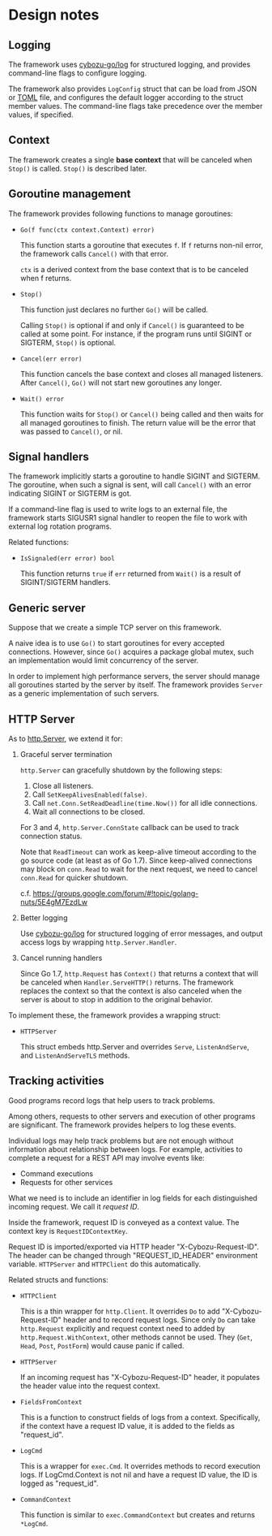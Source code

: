 Design notes
============

Logging
-------

The framework uses [cybozu-go/log][log] for structured logging, and
provides command-line flags to configure logging.

The framework also provides `LogConfig` struct that can be load from
JSON or [TOML][] file, and configures the default logger according to
the struct member values.  The command-line flags take precedence
over the member values, if specified.

Context
-------

The framework creates a single **base context** that will be canceled
when `Stop()` is called.  `Stop()` is described later.

Goroutine management
--------------------

The framework provides following functions to manage goroutines:

* `Go(f func(ctx context.Context) error)`

    This function starts a goroutine that executes `f`.  If `f` returns
    non-nil error, the framework calls `Cancel()` with that error.

    `ctx` is a derived context from the base context that is to be
    canceled when f returns.

* `Stop()`

    This function just declares no further `Go()` will be called.

    Calling `Stop()` is optional if and only if `Cancel()` is
    guaranteed to be called at some point.  For instance, if the
    program runs until SIGINT or SIGTERM, `Stop()` is optional.

* `Cancel(err error)`

    This function cancels the base context and closes all managed
    listeners.  After `Cancel()`, `Go()` will not start new goroutines
    any longer.

* `Wait() error`

    This function waits for `Stop()` or `Cancel()` being called and then
    waits for all managed goroutines to finish.  The return value will be
    the error that was passed to `Cancel()`, or nil.

Signal handlers
---------------

The framework implicitly starts a goroutine to handle SIGINT and SIGTERM.
The goroutine, when such a signal is sent, will call `Cancel()` with an
error indicating SIGINT or SIGTERM is got.

If a command-line flag is used to write logs to an external file, the
framework starts SIGUSR1 signal handler to reopen the file to work with
external log rotation programs.

Related functions:

* `IsSignaled(err error) bool`

    This function returns `true` if `err` returned from `Wait()` is
    a result of SIGINT/SIGTERM handlers.

Generic server
--------------

Suppose that we create a simple TCP server on this framework.

A naive idea is to use `Go()` to start goroutines for every accepted
connections.  However, since `Go()` acquires a package global mutex,
such an implementation would limit concurrency of the server.

In order to implement high performance servers, the server should
manage all goroutines started by the server by itself.  The framework
provides `Server` as a generic implementation of such servers.

HTTP Server
-----------

As to [http.Server](https://golang.org/pkg/net/http/#Server), we extend it for:

1. Graceful server termination

    `http.Server` can gracefully shutdown by the following steps:

    1. Close all listeners.
    2. Call `SetKeepAlivesEnabled(false)`.
    3. Call `net.Conn.SetReadDeadline(time.Now())` for all idle connections.
    4. Wait all connections to be closed.

    For 3 and 4, `http.Server.ConnState` callback can be used to track
    connection status.

    Note that `ReadTimeout` can work as keep-alive timeout according
    to the go source code (at least as of Go 1.7).  Since keep-alived
    connections may block on `conn.Read` to wait for the next request,
    we need to cancel `conn.Read` for quicker shutdown.

    c.f. https://groups.google.com/forum/#!topic/golang-nuts/5E4gM7EzdLw

2. Better logging

    Use [cybozu-go/log][log] for structured logging of error messages,
    and output access logs by wrapping `http.Server.Handler`.

3. Cancel running handlers

    Since Go 1.7, `http.Request` has `Context()` that returns a context
    that will be canceled when `Handler.ServeHTTP()` returns.  The
    framework replaces the context so that the context is also canceled
    when the server is about to stop in addition to the original behavior.

To implement these, the framework provides a wrapping struct:

* `HTTPServer`

    This struct embeds http.Server and overrides `Serve`, `ListenAndServe`,
    and `ListenAndServeTLS` methods.

Tracking activities
-------------------

Good programs record logs that help users to track problems.

Among others, requests to other servers and execution of other programs
are significant.  The framework provides helpers to log these events.

Individual logs may help track problems but are not enough without
information about relationship between logs.  For example, activities
to complete a request for a REST API may involve events like:

- Command executions
- Requests for other services

What we need is to include an identifier in log fields for each
distinguished incoming request.  We call it *request ID*.

Inside the framework, request ID is conveyed as a context value.
The context key is `RequestIDContextKey`.

Request ID is imported/exported via HTTP header "X-Cybozu-Request-ID".
The header can be changed through "REQUEST_ID_HEADER" environment variable.
`HTTPServer` and `HTTPClient` do this automatically.

Related structs and functions:

* `HTTPClient`

    This is a thin wrapper for `http.Client`.  It overrides `Do` to
    add "X-Cybozu-Request-ID" header and to record request logs.
    Since only `Do` can take `http.Request` explicitly and request
    context need to added by `http.Request.WithContext`, other methods
    cannot be used.  They (`Get`, `Head`, `Post`, `PostForm`) would
    cause panic if called.

* `HTTPServer`

    If an incoming request has "X-Cybozu-Request-ID" header, it
    populates the header value into the request context.

* `FieldsFromContext`

    This is a function to construct fields of logs from a context.
    Specifically, if the context have a request ID value, it is
    added to the fields as "request_id".

* `LogCmd`

    This is a wrapper for `exec.Cmd`.  It overrides methods to
    record execution logs.  If LogCmd.Context is not nil and
    have a request ID value, the ID is logged as "request_id".

* `CommandContext`

    This function is similar to `exec.CommandContext` but creates
    and returns `*LogCmd`.


[log]: https://github.com/cybozu-go/log/
[TOML]: https://github.com/toml-lang/toml
